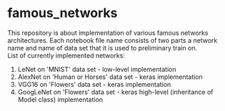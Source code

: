 # famous_networks
This repository is about implementation of various famous networks architectures. Each notebook file name consists of two parts a network name and name of data set that it is used to preliminary train on.  
List of currently implemented networks:  
1. LeNet on 'MNIST' data set - low-level implementation  
2. AlexNet on 'Human or Horses' data set - keras implementation  
3. VGG16 on 'Flowers' data set - keras implementation  
4. GoogLeNet on 'Flowers' data set - keras high-level (inheritance of Model class) implementation  
